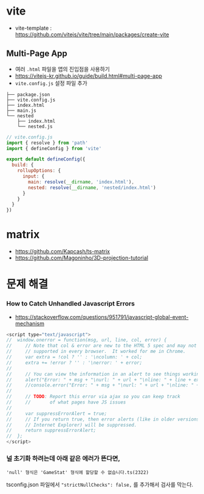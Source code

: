 # vite

* vite-template : <https://github.com/vitejs/vite/tree/main/packages/create-vite>

## Multi-Page App

* 여러 `.html` 파일을 앱의 진입점을 사용하기
* <https://vitejs-kr.github.io/guide/build.html#multi-page-app>
* `vite.config.js` 설정 파일 추가

```
├── package.json
├── vite.config.js
├── index.html
├── main.js
└── nested
    ├── index.html
    └── nested.js
```

```js
// vite.config.js
import { resolve } from 'path'
import { defineConfig } from 'vite'

export default defineConfig({
  build: {
    rollupOptions: {
      input: {
        main: resolve(__dirname, 'index.html'),
        nested: resolve(__dirname, 'nested/index.html')
      }
    }
  }
})
```

# matrix

* <https://github.com/Kapcash/ts-matrix>
* <https://github.com/Magoninho/3D-projection-tutorial>

# 문제 해결

### How to Catch Unhandled Javascript Errors

* <https://stackoverflow.com/questions/951791/javascript-global-event-mechanism>

```js
<script type="text/javascript">
//  window.onerror = function(msg, url, line, col, error) {
//     // Note that col & error are new to the HTML 5 spec and may not be
//     // supported in every browser.  It worked for me in Chrome.
//     var extra = !col ? '' : '\ncolumn: ' + col;
//     extra += !error ? '' : '\nerror: ' + error;
//
//     // You can view the information in an alert to see things working like this:
//     alert("Error: " + msg + "\nurl: " + url + "\nline: " + line + extra);
//     //console.error("Error: " + msg + "\nurl: " + url + "\nline: " + line + extra);
//
//     // TODO: Report this error via ajax so you can keep track
//     //       of what pages have JS issues
//
//     var suppressErrorAlert = true;
//     // If you return true, then error alerts (like in older versions of
//     // Internet Explorer) will be suppressed.
//     return suppressErrorAlert;
//  };
</script>
```

### 널 초기화 하려는데 아래 같은 에러가 뜬다면,

```'null' 형식은 'GameStat' 형식에 할당할 수 없습니다.ts(2322)```

tsconfig.json 파일에서 ```"strictNullChecks": false,``` 를 추가해서 검사를 막는다.

